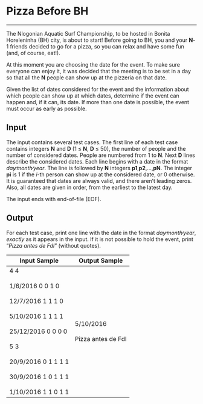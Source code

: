 # Pizza Before BH

---

The Nlogonian Aquatic Surf Championship, to be hosted in Bonita Horeleninha (BH) city, is about to start! Before going to BH, you and your **N**-1 friends decided to go for a pizza, so you can relax and have some fun (and, of course, eat!).

At this moment you are choosing the date for the event. To make sure everyone can enjoy it, it was decided that the meeting is to be set in a day so that all the **N** people can show up at the pizzeria on that date.

Given the list of dates considered for the event and the information about which people can show up at which dates, determine if the event can happen and, if it can, its date. If more than one date is possible, the event must occur as early as possible.

## Input

The input contains several test cases. The first line of each test case contains integers **N** and **D** (1 ≤ **N**, **D** ≤ 50), the number of people and the number of considered dates. People are numbered from 1 to **N**. Next **D** lines describe the considered dates. Each line begins with a date in the format *day∕month∕year*. The line is followed by **N** integers **p1**,**p2**,...,**pN**. The integer **pi** is 1 if the *i*-th person can show up at the considered date, or 0 otherwise. It is guaranteed that dates are always valid, and there aren’t leading zeros. 
Also, all dates are given in order, from the earliest to the latest day.

The input ends with end-of-file (EOF).

## Output

For each test case, print one line with the date in the format *day∕month∕year*, *exactly* as it appears in the input. If it is not possible to hold the event, print “*Pizza antes de FdI*” (without quotes).

| Input Sample                                                                                                                                                                                        | Output Sample                       |
| --------------------------------------------------------------------------------------------------------------------------------------------------------------------------------------------------- | ----------------------------------- |
| 4 4<br><br>1/6/2016 0 0 1 0<br><br>12/7/2016 1 1 1 0<br><br>5/10/2016 1 1 1 1<br><br>25/12/2016 0 0 0 0<br><br>5 3<br><br>20/9/2016 0 1 1 1 1<br><br>30/9/2016 1 0 1 1 1<br><br>1/10/2016 1 1 0 1 1 | 5/10/2016<br><br>Pizza antes de FdI |
